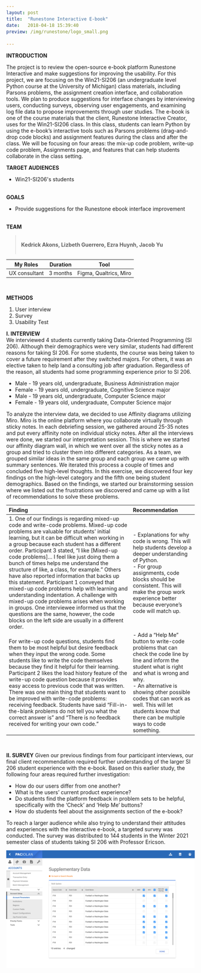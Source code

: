 ```yaml
---
layout: post
title:  "Runestone Interactive E-book"
date:   2018-04-18 15:39:40
preview: /img/runestone/logo_small.png

---
```

 
**INTRODUCTION**<br>
 
The project is to review the open-source e-book platform Runestone Interactive and make suggestions for improving the usability. For this project, we are focusing on the Win21-SI206 (an undergraduate level Python course at the University of Michigan) class materials, including Parsons problems, the assignment creation interface, and collaboration tools. We plan to produce suggestions for interface changes by interviewing users, conducting surveys, observing user engagements, and examining log file data to propose improvements through user studies. The e-book is one of the course materials that the client, Runestone Interactive Creator, uses for the Win21-SI206 class. In this class, students can learn Python by using the e-book’s interactive tools such as Parsons problems (drag-and-drop code blocks) and assignment features during the class and after the class. We will be focusing on four areas: the mix-up code problem, write-up code problem, Assignments page, and features that can help students collaborate in the class setting.<br>

**TARGET AUDIENCES**
- Win21-SI206's students <br><br>

**GOALS**<br>
- Provide suggestions for the Runestone ebook interface improvement<br> <br>

**TEAM** <br>
><br>**Kedrick Akons, Lizbeth Guerrero, Ezra Huynh, Jacob Yu**<br><br>

|    My Roles    | Duration |    Tool     |
| :------------: | :------: | :---------: |
| UX consultant | 3 months  |    Figma, Qualtrics, Miro    |


<br>

**METHODS**<br> 
 1. User interview
 2. Survey
 3. Usability Test
 
 **I. INTERVIEW** <br>
We interviewed 4 students currently taking Data-Oriented Programming (SI 206).
Although their demographics were very similar, students had different reasons for
taking SI 206. For some students, the course was being taken to cover a future
requirement after they switched majors. For others, it was an elective taken to help land
a consulting job after graduation. Regardless of the reason, all students had some
programming experience prior to SI 206.
- Male - 19 years old, undergraduate, Business Administration major
- Female - 19 years old, undergraduate, Cognitive Science major
- Male - 19 years old, undergraduate, Computer Science major
- Female - 19 years old, undergraduate, Computer Science major

To analyze the interview data, we decided to use Affinity diagrams utilizing Miro. Miro is the online platform where you collaborate virtually through sticky notes. In each debriefing session, we gathered around 25-35 notes and put every affinity note on
individual sticky notes. After all the interviews were done, we started our interpretation
session. This is where we started our affinity diagram wall, in which we went over all
the sticky notes as a group and tried to cluster them into different categories.
As a team, we grouped similar ideas in the same group and each group we came up
with summary sentences. We iterated this process a couple of times and concluded five
high-level thoughts. In this exercise, we discovered four key findings on the high-level
category and the fifth one being student demographics. Based on the findings, we
started our brainstorming session where we listed out the frustrations we discovered
and came up with a list of recommendations to solve these problems.
<br>

| Finding | Recommendation |
|:------- |:-------------- |
| 1. One of our findings is regarding mixed-up code and write-code problems. Mixed-up code problems are valuable for students' initial learning, but it can be difficult when working in a group because each student has a different order. Participant 3 stated, “I like [Mixed-up code problems]… I feel like just doing them a bunch of times helps me understand the structure of like, a class, for example.” Others have also reported information that backs up this statement. Participant 1 conveyed that mixed-up code problems help with learning and understanding indentation. A challenge with mixed-up code problems arises when working in groups. One interviewee informed us that the questions are the same, however, the code blocks on the left side are usually in a different order.| - Explanations for why code is wrong. This will help students develop a deeper understanding of Python. <br>- For group assignments, code blocks should be consistent. This will make the group work experience better because everyone’s code will match up. |
|For write-up code questions, students find them to be most helpful but desire feedback when they input the wrong code. Some students like to write the code themselves because they find it helpful for their learning. Participant 2 likes the load history feature of the write-up code question because it provides easy access to previous code that was written. There was one main thing that students want to be improved with write-code problems: receiving feedback. Students have said “Fill-in-the-blank problems do not tell you what the correct answer is” and “There is no feedback received for writing your own code.”|- Add a “Help Me” button to write-code problems that can check the code line by line and inform the student what is right and what is wrong and why.<br>- An alternative is showing other possible codes that can work as well. This will let students know that there can be multiple ways to code something.|

<br>
 
 **II. SURVEY**
Given our previous findings from four participant interviews, our final client recommendation required further understanding of the larger SI 206 student experience with the e-book. Based on this earlier study, the following four areas required further investigation:
- How do our users differ from one another?
- What is the users’ current product experience?
- Do students find the platform feedback in problem sets to be helpful, specifically with the ‘Check’ and ‘Help Me’ buttons?
- How do students feel about the assignments section of the e-book?

To reach a larger audience while also trying to understand their attitudes and experiences with the interactive e-book, a targeted survey was conducted. The survey was distributed to 144 students in the Winter 2021 semester class of students taking SI 206 with Professor Ericson.

<img src="/img/Paciolan/bulk.png"/> <br><br>
